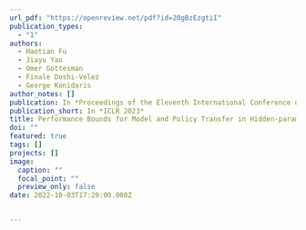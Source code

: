 ```yaml
---
url_pdf: "https://openreview.net/pdf?id=20gBzEzgtiI"
publication_types:
  - "1"
authors:
  - Haotian Fu
  - Jiayu Yao
  - Omer Gottesman
  - Finale Doshi-Velez
  - George Konidaris
author_notes: []
publication: In *Proceedings of the Eleventh International Conference on Learning Representations, May 2023*
publication_short: In *ICLR 2023*
title: Performance Bounds for Model and Policy Transfer in Hidden-parameter MDPs
doi: ""
featured: true
tags: []
projects: []
image:
  caption: ""
  focal_point: ""
  preview_only: false
date: 2022-10-03T17:29:00.000Z


---
```

